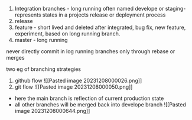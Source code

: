 
1. Integration branches - long running 
    often named develope or staging- represents states in a projects release or deployment process
3. release
4. feature - short lived and deleted after integrated, bug fix, new feature, experiment, based on long running branch.
5. master - long running 

never directly commit in log running branches only through rebase or merges

two eg of branching strategies 
1. github flow
![[Pasted image 20231208000026.png]]
3. git flow
![[Pasted image 20231208000050.png]]
- here the main branch is reflection of current production state
- all other branches will be merged back into develope branch 
![[Pasted image 20231208000644.png]]
	 